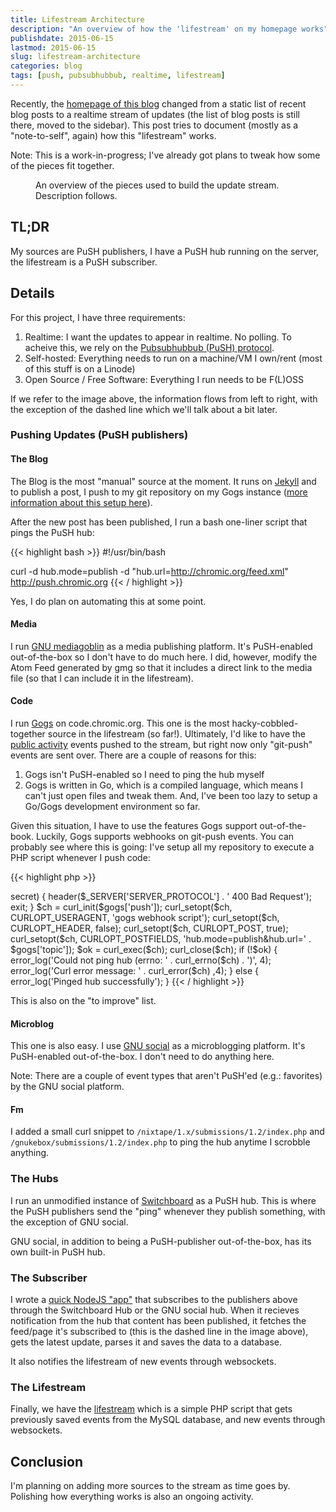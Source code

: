 ```yaml
---
title: Lifestream Architecture
description: "An overview of how the 'lifestream' on my homepage works"
publishdate: 2015-06-15
lastmod: 2015-06-15
slug: lifestream-architecture
categories: blog
tags: [push, pubsubhubbub, realtime, lifestream]
---
```


<div class="p-summary">
  <p>
    Recently, the <a href="https://chromic.org">homepage of this blog</a> changed from
    a static list of recent blog posts to a realtime stream of updates (the list
    of blog posts is still there, moved to the sidebar). This post tries to
    document (mostly as a "note-to-self", again) how this "lifestream" works.
  </p>

  <p>
    Note: This is a work-in-progress; I've already got plans to tweak how some
    of the pieces fit together.
  </p>
</div>
<!--more-->

<figure>
  <a href="/images/lifestream/lifestream.jpg"><img src="/images/lifestream/lifestream_s.jpg" alt=""></a>
  <figcaption>
    An overview of the pieces used to build the update stream.
    Description follows.
  </figcaption>
</figure>

<h2>TL;DR</h2>

<p>
  My sources are PuSH publishers, I have a PuSH hub running on the server,
  the lifestream is a PuSH subscriber.
</p>

<h2>Details</h2>

<p>
  For this project, I have three requirements:
</p>

<ol>
  <li>
    Realtime: I want the updates to appear in realtime. No polling.
    To acheive this, we rely on the
    <a href="https://en.wikipedia.org/wiki/PubSubHubbub">Pubsubhubbub
    (PuSH) protocol</a>.
  </li>
  <li>
    Self-hosted: Everything needs to run on a machine/VM I own/rent (most
    of this stuff is on a Linode)
  </li>
  <li>Open Source / Free Software: Everything I run needs to be F(L)OSS</li>
</ol>

<p>
  If we refer to the image above, the information flows from left to right, with
  the exception of the dashed line which we'll talk about a bit later.
</p>

<h3>Pushing Updates (PuSH publishers)</h3>

<h4>The Blog</h4>

<p>
  The Blog is the most "manual" source at the moment. It runs on
  <a href="http://jekyllrb.com/">Jekyll</a> and to publish a post, I push to my
  git repository on my Gogs instance
  (<a href="/blog/git-gogs-jekyll/">more information about this setup here</a>).
</p>

<p>
  After the new post has been published, I run a bash one-liner script that
  pings the PuSH hub:
</p>

{{< highlight bash >}}
#!/usr/bin/bash

curl -d hub.mode=publish -d "hub.url=http://chromic.org/feed.xml" http://push.chromic.org
{{< / highlight >}}

<p>
  Yes, I do plan on automating this at some point.
</p>

<h4>Media</h4>

<p>
  I run <a href="http://mediagoblin.org/">GNU mediagoblin</a> as a media
  publishing platform. It's PuSH-enabled out-of-the-box so I don't have to do
  much here. I did, however, modify the Atom Feed generated by gmg so that it
  includes a direct link to the media file (so that I can include it in the
  lifestream).
</p>

<h4>Code</h4>

<p>
  I run <a href="http://gogs.io/">Gogs</a> on code.chromic.org. This one is the
  most hacky-cobbled-together source in the lifestream (so far!). Ultimately,
  I'd like to have the
  <a href="https://code.chromic.org/chimo?tab=activity">public activity</a> events
  pushed to the stream, but right now only "git-push" events are sent over.
  There are a couple of reasons for this:
</p>

<ol>
  <li>Gogs isn't PuSH-enabled so I need to ping the hub myself</li>
  <li>
    Gogs is written in Go, which is a compiled language, which means I can't just
    open files and tweak them. And, I've been too lazy to setup a Go/Gogs
    development environment so far.
  </li>
</ol>

<p>
  Given this situation, I have to use the features Gogs support out-of-the-book.
  Luckily, Gogs supports webhooks on git-push events. You can probably see where
  this is going: I've setup all my repository to execute a PHP script whenever
  I push code:
</p>

{{< highlight php >}}

<?php
require_once('../../_config.php');

$gogs = $config['gogs'];
$data = file_get_contents('php://input');

// Invalid payload
try {
    $json = json_decode($data);
} catch (Exception $e) {
    header($_SERVER['SERVER_PROTOCOL'] . ' 400 Bad Request');
    exit;
}

// Invalid 'secret'
if ($gogs['secret'] !== $json->secret) {
    header($_SERVER['SERVER_PROTOCOL'] . ' 400 Bad Request');
    exit;
}

$ch = curl_init($gogs['push']);
curl_setopt($ch, CURLOPT_USERAGENT, 'gogs webhook script');
curl_setopt($ch, CURLOPT_HEADER, false);
curl_setopt($ch, CURLOPT_POST, true);
curl_setopt($ch, CURLOPT_POSTFIELDS, 'hub.mode=publish&hub.url=' . $gogs['topic']);
$ok = curl_exec($ch);
curl_close($ch);

if (!$ok) {
    error_log('Could not ping hub (errno: ' . curl_errno($ch) . ')', 4);
    error_log('Curl error message: ' . curl_error($ch) ,4);
} else {
    error_log('Pinged hub successfully');
}
{{< / highlight >}}

<p>
  This is also on the "to improve" list.
</p>

<h4>Microblog</h4>

<p>
  This one is also easy. I use <a href="https://gnu.io/social/">GNU social</a> as a
  microblogging platform. It's PuSH-enabled out-of-the-box. I don't need to do
  anything here.
</p>

<p>
  Note: There are a couple of event types that aren't PuSH'ed (e.g.: favorites)
  by the GNU social platform.
</p>

<h4>Fm</h4>

<p>
  I added a small curl snippet to <code>/nixtape/1.x/submissions/1.2/index.php</code>
  and <code>/gnukebox/submissions/1.2/index.php</code> to ping the hub anytime I scrobble
  anything.
</p>

<h3>The Hubs</h3>

<p>
  I run an unmodified instance of
  <a href="https://github.com/aaronpk/Switchboard">Switchboard</a> as a PuSH
  hub. This is where the PuSH publishers send the "ping" whenever they publish
  something, with the exception of GNU social.
</p>

<p>
  GNU social, in addition to being a PuSH-publisher out-of-the-box, has its own
  built-in PuSH hub.
</p>

<h3>The Subscriber</h3>

<p>
  I wrote a <a href="http://github.com/chimo/lifestream">quick NodeJS "app"</a>
  that subscribes to the publishers above through the Switchboard Hub or the GNU
  social hub. When it recieves notification from the hub that content has been
  published, it fetches the feed/page it's subscribed to (this is the dashed
  line in the image above), gets the latest update, parses it and saves the data
  to a database.
</p>

<p>
  It also notifies the lifestream of new events through websockets.
</p>

<h3>The Lifestream</h3>

<p>
  Finally, we have the
  <a href="https://github.com/chimo/chromic.org/blob/master/index.php">lifestream</a>
  which is a simple PHP script that gets previously saved events from the MySQL
  database, and new events through websockets.
</p>

<h2>Conclusion</h2>

<p>
  I'm planning on adding more sources to the stream as time goes by. Polishing how
  everything works is also an ongoing activity.
</p>
